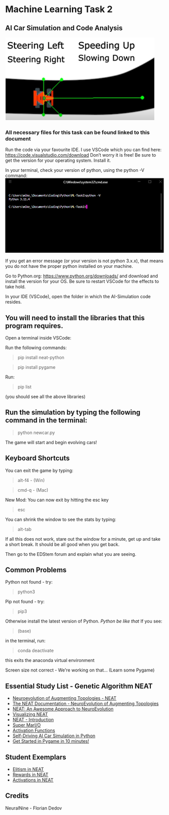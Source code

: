 # Machine Learning Task 2

## AI Car Simulation and Code Analysis

![car-sim](assets/ai-sim.png)

### All necessary files for this task can be found linked to this document

Run the code via your favourite IDE. I use VSCode which you can find here: https://code.visualstudio.com/download Don’t worry it is free! Be sure to get the version for your operating system. Install it.

In your terminal, check your version of python, using the python -V command:
![prompt](assets/python-V.png)

If you get an error message (or your version is not python 3.x.x), that means you do not have the proper python installed on your machine. 

Go to Python.org: https://www.python.org/downloads/ and download and install the version for your OS. Be sure to restart VSCode for the effects to take hold.

In your IDE (VSCode), open the folder in which the AI-Simulation code resides.  

## You will need to install the libraries that this program requires.

Open a terminal inside VSCode:

Run the following commands:

>pip install neat-python

>pip install pygame

Run:
>pip list

(you should see all the above libraries) 

## Run the simulation by typing the following command in the terminal: 

>python newcar.py

The game will start and begin evolving cars!

## Keyboard Shortcuts

You can exit the game by typing:
>alt-f4 - (Win)

>cmd-q - (Mac)

New Mod: You can now exit by hitting the esc key

>esc

You can shrink the window to see the stats by typing:
>alt-tab

If all this does not work, stare out the window for a minute, get up and take a short break. It should be all good when you get back.

Then go to the EDStem forum and explain what you are seeing.

## Common Problems

Python not found - try:
 >python3

Pip not found - try:
>pip3

Otherwise install the latest version of Python. 
*Python be like that*
If you see:
>(base)

in the terminal, run:

>conda deactivate

this exits the anaconda virtual environment

Screen size not correct - We're working on that... (Learn some Pygame)

## Essential Study List - Genetic Algorithm NEAT

- [Neuroevolution of Augmenting Topologies - NEAT](https://www.youtube.com/watch?v=b3D8jPmcw-g&t=635s)
- [The NEAT Documentation - NeuroEvolution of Augmenting Topologies](https://neat-python.readthedocs.io/en/latest/neat_overview.html)
- [NEAT: An Awesome Approach to NeuroEvolution](https://towardsdatascience.com/neat-an-awesome-approach-to-neuroevolution-3eca5cc7930f)
- [Visualizing NEAT](https://www.youtube.com/watch?v=j8oU0ksQ3Bc&t=2s)
- [NEAT - Introduction](https://www.youtube.com/watch?v=VMQOa4-rVxE)
- [Super MarI/O](https://www.youtube.com/watch?v=qv6UVOQ0F44&t=5s)
- [Activation Functions](https://www.v7labs.com/blog/neural-networks-activation-functions)
- [Self-Driving AI Car Simulation in Python](https://www.youtube.com/watch?v=Cy155O5R1Oo)
- [Get Started in Pygame in 10 minutes!](https://www.youtube.com/watch?v=y9VG3Pztok8)

## Student Exemplars

- [Elitism in NEAT](https://cgsacteduau.sharepoint.com/:b:/s/cgssharedfolders/ETC5zwW_I9ZGhszOXxjnTGEB34lyz50Up_RETScGFnnCJQ?e=jRkcds)
- [Rewards in NEAT](https://cgsacteduau.sharepoint.com/:b:/s/cgssharedfolders/EYkd0gQnvsxFvUMY-prWMYEBm8fiz4uwNvhlLjwdV-UaxA?e=iDN5PS)
- [Activations in NEAT](https://cgsacteduau.sharepoint.com/:b:/s/cgssharedfolders/ERop8hcPyU9AonHjrhJKFSgB-6iGfAdDUNZvCLQOXs6D6A?e=U8AXqd)


## Credits

NeuralNine - Florian Dedov
